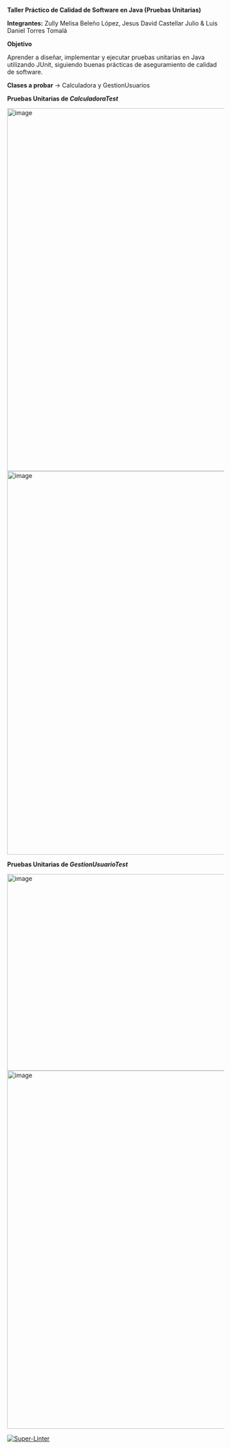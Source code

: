 **Taller Práctico de Calidad de Software en Java (Pruebas Unitarias)**

**Integrantes:** Zully Melisa Beleño López, Jesus David Castellar Julio & Luis Daniel Torres Tomalá

**Objetivo**

Aprender a diseñar, implementar y ejecutar pruebas unitarias en Java utilizando JUnit, siguiendo buenas prácticas de aseguramiento de calidad de software.

**Clases a probar** -> Calculadora y GestionUsuarios

**Pruebas Unitarias de *CalculadoraTest***

<img width="1538" height="843" alt="image" src="https://github.com/user-attachments/assets/ccc69122-df5f-43c2-ba44-158b0ad24530" />

<img width="1852" height="891" alt="image" src="https://github.com/user-attachments/assets/50abed43-273a-4ece-8d22-acbfc5cae80b" />

**Pruebas Unitarias de *GestionUsuarioTest***

<img width="1471" height="457" alt="image" src="https://github.com/user-attachments/assets/e101fec2-6c96-41ad-a102-a44c3adc8d52" />

<img width="1847" height="832" alt="image" src="https://github.com/user-attachments/assets/5bb4bd77-efb5-4ba0-9907-a808641f0f71" />

[![Super-Linter](https://github.com/<OWNER>/<REPOSITORY>/actions/workflows/<WORKFLOW_FILE_NAME>/badge.svg)](https://github.com/marketplace/actions/super-linter)
